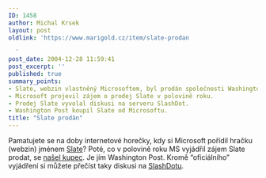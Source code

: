 ```yaml
---
ID: 1458
author: Michal Krsek
layout: post
oldlink: 'https://www.marigold.cz/item/slate-prodan

  '
post_date: 2004-12-28 11:59:41
post_excerpt: ''
published: true
summary_points:
- Slate, webzin vlastněný Microsoftem, byl prodán společnosti Washington Post.
- Microsoft projevil zájem o prodej Slate v polovině roku.
- Prodej Slate vyvolal diskusi na serveru SlashDot.
- Washington Post koupil Slate od Microsoftu.
title: "Slate prodán"
---
```


<p>
Pamatujete se na doby internetové horečky, kdy si Microsoft pořídil hračku (webzin) jménem <a href="http://www.slate.com">Slate</a>? Poté, co v polovině roku MS vyjádřil zájem Slate prodat, se <a href="http://www.slate.com/Default.aspx?id=2111289&amp;">našel kupec</a>. Je jím Washington Post. Kromě &#8220;oficiálního&#8221; vyjádření si můžete přečíst taky diskusi na <a href="http://slashdot.org/article.pl?sid=04/12/22/0316203&amp;tid=188&amp;tid=109&amp;tid=1">SlashDotu</a>.
</p>